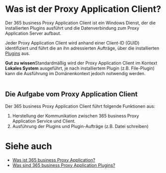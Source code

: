 # Was ist der Proxy Application Client?

Der 365 business Proxy Application Client ist ein Windows Dienst, der die installierten Plugins ausführt und die Datenverbindung zum Proxy Application Server aufbaut.

Jeder Proxy Application Client wird anhand einer Client-ID (GUID) identifiziert und führt die an ihn adressierten Aufträge, über die installierten [Plugins](plugins.md) aus.

<div class="alert alert-notice">
    <i class="fa-light fa-hand-point-up fa-lg"></i> <strong>Gut zu wissen</strong>Standardmäßig wird der Proxy Application Client im Kontext <strong>Lokales System</strong> ausgeführt, je nach installiertem Plugin (z.B. File-Plugin) kann die Ausführung im Domänenkontext jedoch notwendig werden.
</div>

<br/>

## Die Aufgabe vom Proxy Application Client

Der 365 business Proxy Application Client führt folgende Funktionen aus:

1. Herstellung der Kommunikation zwischen 365 business Proxy Application Service und Client.
2. Ausführung der Plugins und Plugin-Aufträge (z.B. Datei schreiben)

# Siehe auch

- [Was ist 365 business Proxy Application?](proxy-application-whatis.md)
- [Was sind 365 business Proxy Application Plugins?](plugins.md)
